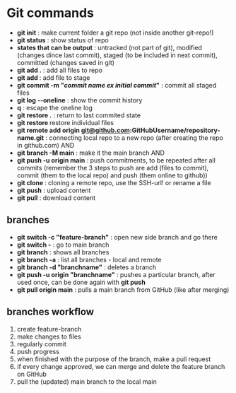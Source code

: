 # Git commands

- **git init** : make current folder a git repo (not inside another git-repo!)
- **git status** : show status of repo
- **states that can be output** : untracked (not part of git), modified (changes dince last commit), staged (to be included in next commit), committed (changes saved in git)
- **git add .** : add all files to repo
- **git add <filename>** : add file to stage
- **git commit -m "_commit name ex initial commit_"** : commit all staged files
- **git log --oneline** : show the commit history
- **q** : escape the oneline log
- **git restore .** : return to last commited state
- **git restore <filename>** restore individual files
- **git remote add origin git@github.com:GitHubUsername/repository-name.git** : connecting local repo to a new repo (after creating the repo in github.com) AND
- **git branch -M main** : make it the main branch AND
- **git push -u origin main** : push commitments, to be repeated after all commits
  (remember the 3 steps to push are add (files to commit), commit (them to the local repo) and push (them online to github))
- **git clone <url>** : cloning a remote repo, use the SSH-url!
  or rename a file
- **git push** : upload content
- **git pull** : download content

## branches

- **git switch -c "feature-branch"** : open new side branch and go there
- **git switch -** : go to main branch
- **git branch** : shows all branches
- **git branch -a** : list all branches - local and remote
- **git branch -d "branchname"** : deletes a branch
- **git push -u origin "branchname"** : pushes a particular branch, after used once, can be done again with **git push**
- **git pull origin main** : pulls a main branch from GitHub (like after merging)

## branches workflow

1. create feature-branch
2. make changes to files
3. regularly commit
4. push progress
5. when finished with the purpose of the branch, make a pull request
6. if every change approved, we can merge and delete the feature branch on GitHub
7. pull the (updated) main branch to the local main

